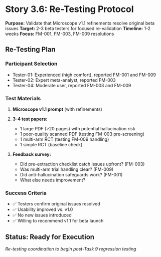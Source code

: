 # Story 3.6: Re-Testing Protocol

**Purpose:** Validate that Microscope v1.1 refinements resolve original beta issues
**Target:** 2-3 beta testers for focused re-validation
**Timeline:** 1-2 weeks
**Focus:** FM-001, FM-003, FM-009 resolutions

## Re-Testing Plan

### Participant Selection
- Tester-01: Experienced (high comfort), reported FM-001 and FM-009
- Tester-02: Expert meta-analyst, reported FM-003
- Tester-04: Moderate user, reported FM-003 and FM-009

### Test Materials
1. **Microscope v1.1 prompt** (with refinements)
2. **3-4 test papers:**
   - 1 large PDF (>20 pages) with potential hallucination risk
   - 1 poor-quality scanned PDF (testing FM-003 pre-screening)
   - 1 multi-arm RCT (testing FM-009 handling)
   - 1 simple RCT (baseline check)

3. **Feedback survey:**
   - Did pre-extraction checklist catch issues upfront? (FM-003)
   - Was multi-arm trial handling clear? (FM-009)
   - Did anti-hallucination safeguards work? (FM-001)
   - What else needs improvement?

### Success Criteria
- ✅ Testers confirm original issues resolved
- ✅ Usability improved vs. v1.0
- ✅ No new issues introduced
- ✅ Willing to recommend v1.1 for beta launch

## Status: Ready for Execution

*Re-testing coordination to begin post-Task 9 regression testing*

